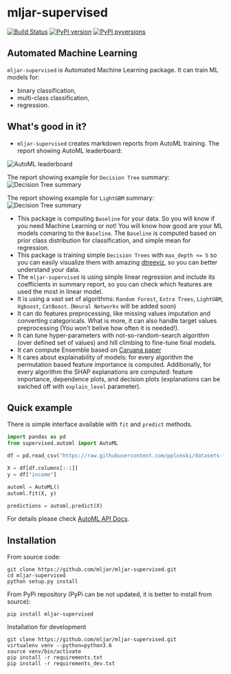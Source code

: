 # mljar-supervised

[![Build Status](https://travis-ci.org/mljar/mljar-supervised.svg?branch=master)](https://travis-ci.org/mljar/mljar-supervised)
[![PyPI version](https://badge.fury.io/py/mljar-supervised.svg)](https://badge.fury.io/py/mljar-supervised)
[![PyPI pyversions](https://img.shields.io/pypi/pyversions/mljar-supervised.svg)](https://pypi.python.org/pypi/mljar-supervised/)

## Automated Machine Learning 

`mljar-supervised` is Automated Machine Learning package. It can train ML models for:

- binary classification,
- multi-class classification,
- regression.

## What's good in it?

- `mljar-supervised` creates markdown reports from AutoML training. The report showing AutoML leaderboard:

![AutoML leaderboard](https://github.com/mljar/mljar-examples/blob/master/media/automl_summary.gif)

The report showing example for `Decision Tree` summary:
![Decision Tree summary](https://github.com/mljar/mljar-examples/blob/master/media/decision_tree_summary.gif)

The report showing example for `LightGBM` summary:
![Decision Tree summary](https://github.com/mljar/mljar-examples/blob/master/media/lightgbm_summary.gif)

- This package is computing `Baseline` for your data. So you will know if you need Machine Learning or not! You will know how good are your ML models comaring to the `Baseline`. The `Baseline` is computed based on prior class distribution for classification, and simple mean for regression.
- This package is training simple `Decision Trees` with `max_depth <= 5` so you can easily visualize them with amazing [dtreeviz](https://github.com/parrt/dtreeviz), so you can better understand your data.
- The `mljar-supervised` is using simple linear regression and include its coefficients in summary report, so you can check which features are used the most in linear model.
- It is using a vast set of algorithms: `Random Forest`, `Extra Trees`, `LightGBM`, `Xgboost`, `CatBoost`. (`Neural Networks` will be added soon)
- It can do features preprocessing, like missing values imputation and converting categoricals. What is more, it can also handle target values preprocessing (You won't belive how often it is needed!).
- It can tune hyper-parameters with not-so-random-search algorithm (over defined set of values) and hill climbing to fine-tune final models.
- It can compute Ensemble based on [Caruana paper](http://www.cs.cornell.edu/~alexn/papers/shotgun.icml04.revised.rev2.pdf)
- It cares about explainability of models: for every algorithm the permutation based feature importance is computed. Additionally, for every algorithm the SHAP explanations are computed: feature importance, dependence plots, and decision plots (explanations can be swiched off with `explain_level` parameter).

## Quick example

There is simple interface available with `fit` and `predict` methods.

```python
import pandas as pd
from supervised.automl import AutoML

df = pd.read_csv("https://raw.githubusercontent.com/pplonski/datasets-for-start/master/adult/data.csv", skipinitialspace=True)

X = df[df.columns[:-1]]
y = df["income"]

automl = AutoML()
automl.fit(X, y)

predictions = automl.predict(X)
```

For details please check [AutoML API Docs](docs/api.md).

## Installation

From source code:

```
git clone https://github.com/mljar/mljar-supervised.git
cd mljar-supervised
python setup.py install
```

From PyPi repository (PyPi can be not updated, it is better to install from source):

```
pip install mljar-supervised
```

Installation for development
```
git clone https://github.com/mljar/mljar-supervised.git
virtualenv venv --python=python3.6
source venv/bin/activate
pip install -r requirements.txt
pip install -r requirements_dev.txt
```


